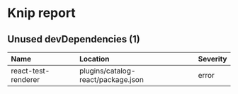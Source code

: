 # Knip report

## Unused devDependencies (1)

| Name                | Location     | Severity |
| :------------------ | :----------- | :------- |
| react-test-renderer | plugins/catalog-react/package.json | error    |

